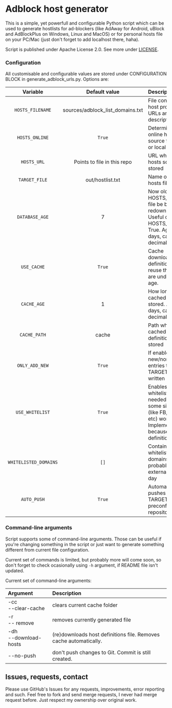 # Adblock host generator

This is a simple, yet powerfull and configurable Python script which can be used to generate hostlists for ad-blockers (like AdAway for Android, uBlock and AdBlockPlus on Windows, Linux and MacOS) or for personal hosts file on your PC/Mac (just don't forget to add localhost there, haha).

Script is published under Apache License 2.0. See more under [LICENSE](LICENCE).

### Configuration
All customisable and configurable values are stored under CONFIGURATION BLOCK in generate_adblock_urls.py.
Options are:

| Variable | Default value | Description |
|:----------:|:--------------:|:------------|
| `HOSTS_FILENAME` | sources/adblock_list_domains.txt | File containing host provider's URLs and descriptions |
| `HOSTS_ONLINE`|  `True` | Determines if online hosts source file is used, or local one|
| `HOSTS_URL` |  Points to file in this repo | URL where online hosts source is stored |
| `TARGET_FILE` |  out/hostlist.txt | Name of output hosts file |
| `DATABASE_AGE` |  7 | Now old can HOSTS_FILENAME file be before we redownload it. Useful only with HOSTS_ONLINE = True. Age is in days, can be decimal. |
| `USE_CACHE` | `True` | Cache downloaded host definitions, and reuse them if they are under limited age. |
| `CACHE_AGE` |  1 | How long to keep cached definitions stored. Age is in days, can be decimal |
| `CACHE_PATH` |  cache | Path where cached host definitions are stored |
| `ONLY_ADD_NEW` |  `True` | If enabled, only new/non-existing entries to TARGET_FILE are written |
| `USE_WHITELIST` |  `True` | Enables domain whitelisting - needed to keep some sites/apps (like FB, Twitter etc) working. Implemented because of ABP's definitions. |
| `WHITELISTED_DOMAINS` |  `[]` | Contains whitelisted domains. Will probably move to external file one day |
| `AUTO_PUSH` |  `True` |  Automatically pushes TARGET_FILE to preconfigured git repository. |

### Command-line arguments
Script supports some of command-line arguments. Those can be useful if you're changing something in the script or just want to generate something different from current file configuration.

Current set of commands is limited, but probably more will come soon, so don't forget to check ocasionally using `-h` argument, if README file isn't updated.

Current set of command-line arguments:

| Argument | Description |
|:-------|:-----------|
| -cc<br>--clear-cache | clears current cache folder |
|	-r<br> -- remove| removes currently generated file |
| -dh<br>--download-hosts	| (re)downloads host definitions file. Removes cache automatically. |
|	--no-push	| don't push changes to Git. Commit is still created. |

## Issues, requests, contact
Please use GitHub's Issues for any requests, improvements, error reporting and such. Feel free to fork and send merge requests, I never had merge request before. Just respect my ownership over original work.
